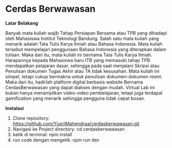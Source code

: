 # Cerdas Berwawasan

**Latar Belakang**

Banyak mata kuliah wajib Tahap Persiapan Bersama atau TPB yang dihadapi oleh Mahasiswa Institut Teknologi Bandung. Salah satu mata kuliah yang menarik adalah Tata Tulis Karya Ilmiah atau Bahasa Indonesia. Mata kuliah tersebut mempelajari penggunaan Bahasa Indonesia yang diterapkan dalam tulisan. Maka dari itu, mata kuliah ini bernama Tata Tulis Karya Ilmiah. Harapannya kepada Mahasiswa baru ITB yang memasuki tahap TPB mendapatkan pelajaran dasar, sehingga pada saat menjalani Skripsi atau Penulisan dokumen Tugas Akhir atau TA tidak kesusahan. Mata kuliah ini simpel, tetapi cukup bermakna untuk penulisan dokumen-dokumen resmi. Maka dari itu, hadirlah platform digital berbasis website Bernama CerdasBerwawasan yang dapat diakses dengan mudah. Virtual Lab ini bukan hanya menampilkan video-video pembelajaran, tetapi juga terdapat gamification yang menarik sehingga pengguna tidak cepat bosan.

**Instalasi**
1. Clone repository: https://github.com/YusrilMahendraa/cerdasberwawasan.git
2. Navigasi ke Project directory: cd cerdasberwawasan
3. ketik di terminal: npm install
4. run code dengan mengetik: npm run dev
